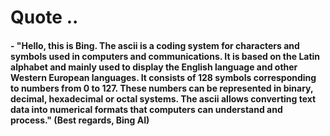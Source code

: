 # Quote ..

#### - "Hello, this is Bing. The ascii is a coding system for characters and symbols used in computers and communications. It is based on the Latin alphabet and mainly used to display the English language and other Western European languages. It consists of 128 symbols corresponding to numbers from 0 to 127. These numbers can be represented in binary, decimal, hexadecimal or octal systems. The ascii allows converting text data into numerical formats that computers can understand and process." (Best regards, Bing AI)
